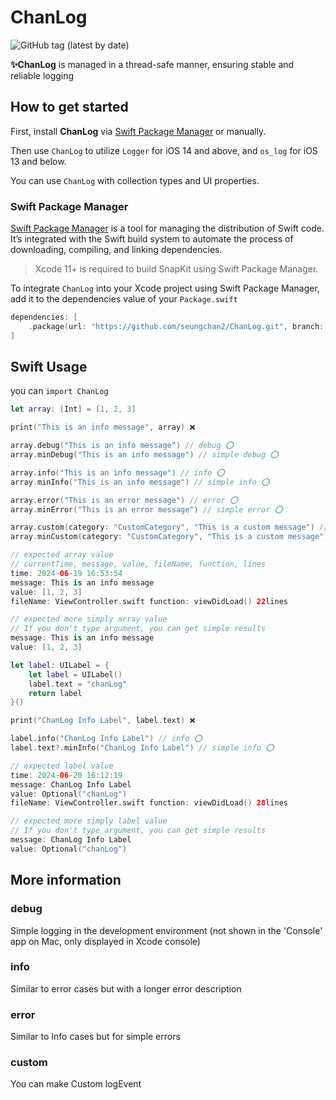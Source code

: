 ChanLog
===============
![GitHub tag (latest by date)](https://img.shields.io/github/v/tag/seungchan2/ChanLog?label=version&sort=semver)


**✨ChanLog** is managed in a thread-safe manner, ensuring stable and reliable logging


## How to get started

First, install **ChanLog** via [Swift Package Manager](https://swift.org/package-manager/) or manually.

Then use `ChanLog` to utilize `Logger` for iOS 14 and above, and `os_log` for iOS 13 and below.

You can use `ChanLog` with collection types and UI properties.

### Swift Package Manager

[Swift Package Manager](https://swift.org/package-manager/) is a tool for managing the distribution of Swift code. It’s integrated with the Swift build system to automate the process of downloading, compiling, and linking dependencies.

> Xcode 11+ is required to build SnapKit using Swift Package Manager.

To integrate `ChanLog` into your Xcode project using Swift Package Manager, add it to the dependencies value of your `Package.swift`

```swift
dependencies: [
    .package(url: "https://github.com/seungchan2/ChanLog.git", branch: "main"))
]
```

## Swift Usage
you can `import ChanLog`
```swift
let array: [Int] = [1, 2, 3]

print("This is an info message", array) ❌

array.debug("This is an info message") // debug ⭕
array.minDebug("This is an info message") // simple debug ⭕

array.info("This is an info message") // info ⭕
array.minInfo("This is an info message") // simple info ⭕

array.error("This is an error message") // error ⭕
array.minError("This is an error message") // simple error ⭕

array.custom(category: "CustomCategory", "This is a custom message") // custom ⭕
array.minCustom(category: "CustomCategory", "This is a custom message") // simple custom ⭕

// expected array value 
// currentTime, message, value, fileName, function, lines
time: 2024-06-19 16:53:54
message: This is an info message
value: [1, 2, 3]
fileName: ViewController.swift function: viewDidLoad() 22lines

// expected more simply array value
// If you don't type argument, you can get simple results
message: This is an info message
value: [1, 2, 3]

```
```swift
let label: UILabel = {
    let label = UILabel()
    label.text = "chanLog"
    return label
}()

print("ChanLog Info Label", label.text) ❌

label.info("ChanLog Info Label") // info ⭕
label.text?.minInfo("ChanLog Info Label") // simple info ⭕

// expected label value 
time: 2024-06-20 16:12:19
message: ChanLog Info Label
value: Optional("chanLog")
fileName: ViewController.swift function: viewDidLoad() 28lines

// expected more simply label value 
// If you don't type argument, you can get simple results
message: ChanLog Info Label
value: Optional("chanLog")
```
## More information
### debug
Simple logging in the development environment (not shown in the 'Console' app on Mac, only displayed in Xcode console)
### info
Similar to error cases but with a longer error description
### error
Similar to Info cases but for simple errors
### custom
You can make Custom logEvent

